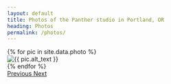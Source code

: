 ```yaml
---
layout: default
title: Photos of the Panther studio in Portland, OR
heading: Photos
permalink: /photos/
---
```


<div id="myCarousel" class="carousel slide" data-pause="false" data-ride="carousel">
  <div class="carousel-inner">
  {% for pic in site.data.photo %}
   <div class="carousel-item {% if forloop.first %}active{% endif %} text-center">
   <img src="/assets/photo/{{ pic.photo }}" class="d-block w-100 img-fluid" alt="{{ pic.alt_text }}">
  </div>
  {% endfor %}
  </div>
  <a class="carousel-control-prev" href="#myCarousel" role="button" data-slide="prev" onclick="$('#myCarousel').carousel('prev')">
    <span class="carousel-control-prev-icon" aria-hidden="true"></span>
    <span class="sr-only">Previous</span>
  </a>
  <a class="carousel-control-next" href="#myCarousel" role="button" data-slide="next">
    <span class="carousel-control-next-icon" aria-hidden="true"></span>
    <span class="sr-only">Next</span>
  </a>
</div>


